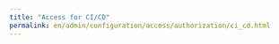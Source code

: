 ```yaml
---
title: "Access for CI/CD"
permalink: en/admin/configuration/access/authorization/ci_cd.html
---
```

